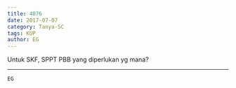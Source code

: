 ```yaml
---
title: 4076
date: 2017-07-07
category: Tanya-SC
tags: KUP
author: EG
---
```


Untuk SKF, SPPT PBB yang diperlukan yg mana?

---



`EG`
